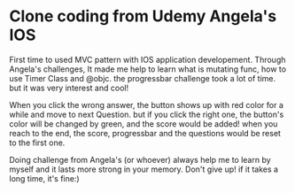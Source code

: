 #  Clone coding from Udemy Angela's IOS

First time to used MVC pattern with IOS application developement.
Through Angela's challenges, It made me help to learn what is mutating func, how to use Timer Class and @objc.
the progressbar challenge took a lot of time. but it was very interest and cool!

When you click the wrong answer, the button shows up with red color for a while and move to next Question.
but if you click the right one, the button's color will be changed by green, and the score would be added!
when you reach to the end, the score, progressbar and the questions would be reset to the first one.

Doing challenge from Angela's (or whoever) always help me to learn by myself and it lasts more strong in your memory.
Don't give up! if it takes a long time, it's fine:)
